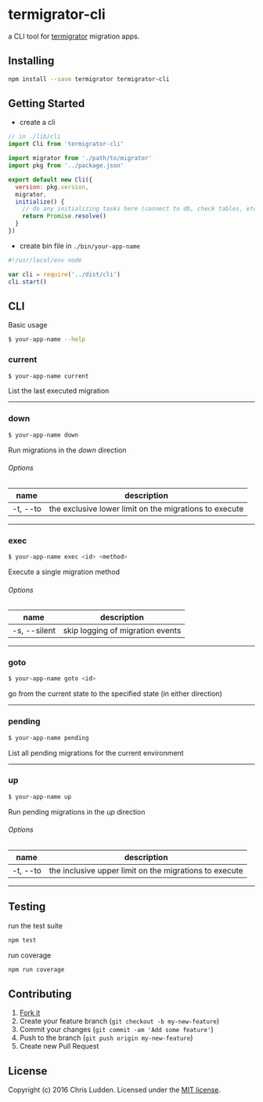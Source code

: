 # termigrator-cli
a CLI tool for [termigrator](https://github.com/cludden/termigrator) migration apps.



## Installing
```bash
npm install --save termigrator termigrator-cli
```



## Getting Started
- create a cli

```javascript
// in ./lib/cli
import Cli from 'termigrator-cli'

import migrator from './path/to/migrator'
import pkg from '../package.json'

export default new Cli({
  version: pkg.version,
  migrator,
  initialize() {
    // do any initializing tasks here (connect to db, check tables, etc)
    return Promise.resolve()
  }
})
```

- create bin file in `./bin/your-app-name`

```javascript
#!/usr/local/env node

var cli = require('../dist/cli')
cli.start()
```



## CLI
Basic usage
```bash
$ your-app-name --help
```

### current
```bash
$ your-app-name current
```
List the last executed migration

---

### down
```bash
$ your-app-name down
```
Run migrations in the *down* direction

###### Options
| name | description |
| --- | --- |
| -t, --to | the exclusive lower limit on the migrations to execute |

---

### exec
```bash
$ your-app-name exec <id> <method>
```
Execute a single migration method

###### Options
| name | description |
| --- | --- |
| -s, --silent | skip logging of migration events |

---

### goto
```bash
$ your-app-name goto <id>
```
go from the current state to the specified state (in either direction)

---

### pending
```bash
$ your-app-name pending
```
List all pending migrations for the current environment

---

### up
```bash
$ your-app-name up
```
Run pending migrations in the *up* direction

###### Options
| name | description |
| --- | --- |
| -t, --to | the inclusive upper limit on the migrations to execute |

---



## Testing
run the test suite

```bash
npm test
```

run coverage

```bash
npm run coverage
```



## Contributing
1. [Fork it](https://github.com/cludden/termigrator-cli/fork)
2. Create your feature branch (`git checkout -b my-new-feature`)
3. Commit your changes (`git commit -am 'Add some feature'`)
4. Push to the branch (`git push origin my-new-feature`)
5. Create new Pull Request



## License
Copyright (c) 2016 Chris Ludden.
Licensed under the [MIT license](LICENSE.md).
